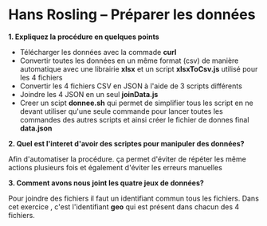 # Hans Rosling –  Préparer les données

**1.    Expliquez la procédure en quelques points**

- Télécharger les données avec la commade **curl**
- Convertir toutes les données en un même format (csv) de manière automatique avec une librairie **xlsx** et un script **xlsxToCsv.js** utilisé pour les 4 fichiers
- Convertir les 4 fichiers CSV en JSON à l'aide de 3 scripts différents
- Joindre les 4 JSON en un seul **joinData.js**
- Creer un scipt **donnee.sh** qui permet de simplifier tous les script en ne devant utiliser qu'une seule commande pour lancer toutes les commandes des autres scripts et ainsi créer le fichier de donnes final **data.json**

**2.    Quel est l'interet d'avoir des scriptes pour manipuler des données?**

Afin d'automatiser la procédure. ça permet d'éviter de répéter les même actions plusieurs fois et également d'éviter les erreurs manuelles

**3.    Comment avons nous joint les quatre jeux de données?**

Pour joindre des fichiers il faut un identifiant commun tous les fichiers. Dans cet exercice , c'est l'identifiant **geo** qui est présent dans chacun des 4 fichiers.